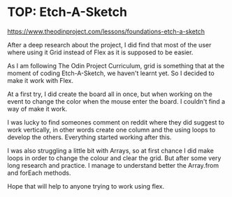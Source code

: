 # TOP: Etch-A-Sketch

https://www.theodinproject.com/lessons/foundations-etch-a-sketch

After a deep research about the project, I did find that most of the user where using it Grid instead of Flex as it is supposed to be easier.

As I am following The Odin Project Curriculum, grid is something that at the moment of coding Etch-A-Sketch, we haven't learnt yet. So I decided to make it work with Flex.

At a first try, I did create the board all in once, but when working on the event to change the color when the mouse enter the board. I couldn't find a way of make it work.

I was lucky to find someones comment on reddit where they did suggest to work vertically, in other words create one column and the using loops to develop the others. Everything started working after this.

I was also struggling a little bit with Arrays, so at first chance I did make loops in order to change the colour and clear the grid. But after some very long research and practice. I manage to understand better the Array.from and forEach methods.

Hope that will help to anyone trying to work using flex.
